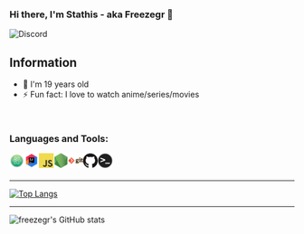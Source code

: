 ### Hi there, I'm Stathis - aka Freezegr 👋

![Discord](https://img.shields.io/endpoint?label=Mr%20F%C9%BE%D2%BD%D2%BD%C8%A5%D2%BD%232659&style=for-the-badge&url=https%3A%2F%2Fgithub.com%2Ffreezegr)
## Information

- 👦 I'm 19 years old
- ⚡ Fun fact: I love to watch anime/series/movies

<br />

### Languages and Tools:
[<img align="left" alt="Atom Text editor" width="26px" src="img/Atom.png" />][Atom]
[<img align="left" alt="Intellij IDEA" width="26px" src="img\intellj_IDEA1.png" />][inIdea]
[<img align="left" alt="JavaScript" width="26px" src="https://raw.githubusercontent.com/github/explore/80688e429a7d4ef2fca1e82350fe8e3517d3494d/topics/javascript/javascript.png" />][JavaScript]
[<img align="left" alt="Node.js" width="26px" src="https://raw.githubusercontent.com/github/explore/80688e429a7d4ef2fca1e82350fe8e3517d3494d/topics/nodejs/nodejs.png" />][NodeJs]
[<img align="left" alt="Git" width="26px" src="https://raw.githubusercontent.com/github/explore/80688e429a7d4ef2fca1e82350fe8e3517d3494d/topics/git/git.png" />][Git]
[<img align="left" alt="GitHub" width="26px" src="https://raw.githubusercontent.com/github/explore/78df643247d429f6cc873026c0622819ad797942/topics/github/github.png" />][GitHub]
[<img align="left" alt="Terminal" width="26px" src="https://raw.githubusercontent.com/github/explore/80688e429a7d4ef2fca1e82350fe8e3517d3494d/topics/terminal/terminal.png"/>](#)

<br />
<br />

---

[![Top Langs](https://github-readme-stats.vercel.app/api/top-langs/?username=freezegr&layout=compact&theme=tokyonight)][GitHubProfile]

---

![freezegr's GitHub stats](https://github-readme-stats.vercel.app/api?username=freezegr&show_icons=true&theme=tokyonight)

[Atom]: https://atom.io/
[inIdea]: https://www.jetbrains.com/idea/
[GitHubProfile]: https://github.com/freezegr/
[NodeJs]: https://nodejs.org/en/
[Git]: https://git-scm.com/
[GitHub]: https://github.com/
[JavaScript]: https://www.javascript.com/
